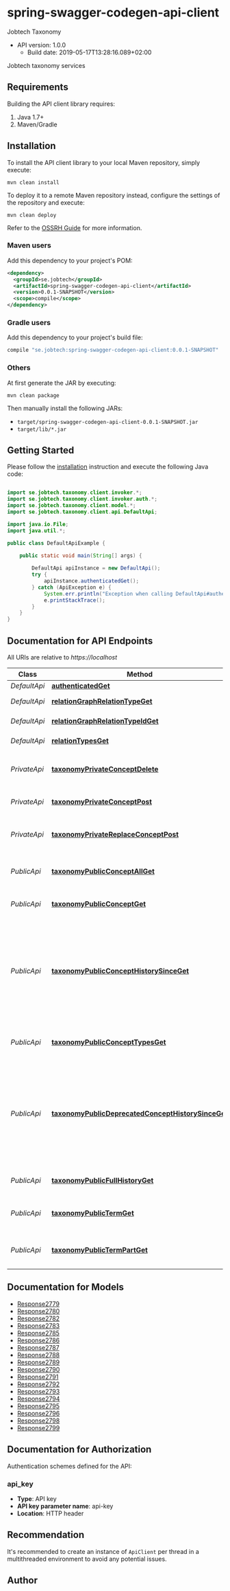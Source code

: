 # spring-swagger-codegen-api-client

Jobtech Taxonomy
- API version: 1.0.0
  - Build date: 2019-05-17T13:28:16.089+02:00

Jobtech taxonomy services


## Requirements

Building the API client library requires:
1. Java 1.7+
2. Maven/Gradle

## Installation

To install the API client library to your local Maven repository, simply execute:

```shell
mvn clean install
```

To deploy it to a remote Maven repository instead, configure the settings of the repository and execute:

```shell
mvn clean deploy
```

Refer to the [OSSRH Guide](http://central.sonatype.org/pages/ossrh-guide.html) for more information.

### Maven users

Add this dependency to your project's POM:

```xml
<dependency>
  <groupId>se.jobtech</groupId>
  <artifactId>spring-swagger-codegen-api-client</artifactId>
  <version>0.0.1-SNAPSHOT</version>
  <scope>compile</scope>
</dependency>
```

### Gradle users

Add this dependency to your project's build file:

```groovy
compile "se.jobtech:spring-swagger-codegen-api-client:0.0.1-SNAPSHOT"
```

### Others

At first generate the JAR by executing:

```shell
mvn clean package
```

Then manually install the following JARs:

* `target/spring-swagger-codegen-api-client-0.0.1-SNAPSHOT.jar`
* `target/lib/*.jar`

## Getting Started

Please follow the [installation](#installation) instruction and execute the following Java code:

```java

import se.jobtech.taxonomy.client.invoker.*;
import se.jobtech.taxonomy.client.invoker.auth.*;
import se.jobtech.taxonomy.client.model.*;
import se.jobtech.taxonomy.client.api.DefaultApi;

import java.io.File;
import java.util.*;

public class DefaultApiExample {

    public static void main(String[] args) {
        
        DefaultApi apiInstance = new DefaultApi();
        try {
            apiInstance.authenticatedGet();
        } catch (ApiException e) {
            System.err.println("Exception when calling DefaultApi#authenticatedGet");
            e.printStackTrace();
        }
    }
}

```

## Documentation for API Endpoints

All URIs are relative to *https://localhost*

Class | Method | HTTP request | Description
------------ | ------------- | ------------- | -------------
*DefaultApi* | [**authenticatedGet**](docs/DefaultApi.md#authenticatedGet) | **GET** /authenticated | 
*DefaultApi* | [**relationGraphRelationTypeGet**](docs/DefaultApi.md#relationGraphRelationTypeGet) | **GET** /relation/graph/{relation-type} | Relation graphs.
*DefaultApi* | [**relationGraphRelationTypeIdGet**](docs/DefaultApi.md#relationGraphRelationTypeIdGet) | **GET** /relation/graph/{relation-type}/{id} | Relation graphs.
*DefaultApi* | [**relationTypesGet**](docs/DefaultApi.md#relationTypesGet) | **GET** /relation/types | Relation graphs.
*PrivateApi* | [**taxonomyPrivateConceptDelete**](docs/PrivateApi.md#taxonomyPrivateConceptDelete) | **DELETE** /taxonomy/private/concept | Retract the concept with the given ID.
*PrivateApi* | [**taxonomyPrivateConceptPost**](docs/PrivateApi.md#taxonomyPrivateConceptPost) | **POST** /taxonomy/private/concept | Assert a new concept.
*PrivateApi* | [**taxonomyPrivateReplaceConceptPost**](docs/PrivateApi.md#taxonomyPrivateReplaceConceptPost) | **POST** /taxonomy/private/replace-concept | Replace old concept with a new concept.
*PublicApi* | [**taxonomyPublicConceptAllGet**](docs/PublicApi.md#taxonomyPublicConceptAllGet) | **GET** /taxonomy/public/concept/all | Read all concepts of the given type.
*PublicApi* | [**taxonomyPublicConceptGet**](docs/PublicApi.md#taxonomyPublicConceptGet) | **GET** /taxonomy/public/concept | Read a concept by ID.
*PublicApi* | [**taxonomyPublicConceptHistorySinceGet**](docs/PublicApi.md#taxonomyPublicConceptHistorySinceGet) | **GET** /taxonomy/public/concept-history-since | Show the history since the given date. Use the format yyyy-MM-dd HH:mm:ss (i.e. 2017-06-09 14:30:01).
*PublicApi* | [**taxonomyPublicConceptTypesGet**](docs/PublicApi.md#taxonomyPublicConceptTypesGet) | **GET** /taxonomy/public/concept/types | Read a list of all taxonomy types.
*PublicApi* | [**taxonomyPublicDeprecatedConceptHistorySinceGet**](docs/PublicApi.md#taxonomyPublicDeprecatedConceptHistorySinceGet) | **GET** /taxonomy/public/deprecated-concept-history-since | Show the history since the given date. Use the format yyyy-MM-dd HH:mm:ss (i.e. 2017-06-09 14:30:01).
*PublicApi* | [**taxonomyPublicFullHistoryGet**](docs/PublicApi.md#taxonomyPublicFullHistoryGet) | **GET** /taxonomy/public/full-history | Show the complete history.
*PublicApi* | [**taxonomyPublicTermGet**](docs/PublicApi.md#taxonomyPublicTermGet) | **GET** /taxonomy/public/term | Search for a term across all taxonomies.
*PublicApi* | [**taxonomyPublicTermPartGet**](docs/PublicApi.md#taxonomyPublicTermPartGet) | **GET** /taxonomy/public/term-part | get concepts by part of string


## Documentation for Models

 - [Response2779](docs/Response2779.md)
 - [Response2780](docs/Response2780.md)
 - [Response2782](docs/Response2782.md)
 - [Response2783](docs/Response2783.md)
 - [Response2785](docs/Response2785.md)
 - [Response2786](docs/Response2786.md)
 - [Response2787](docs/Response2787.md)
 - [Response2788](docs/Response2788.md)
 - [Response2789](docs/Response2789.md)
 - [Response2790](docs/Response2790.md)
 - [Response2791](docs/Response2791.md)
 - [Response2792](docs/Response2792.md)
 - [Response2793](docs/Response2793.md)
 - [Response2794](docs/Response2794.md)
 - [Response2795](docs/Response2795.md)
 - [Response2796](docs/Response2796.md)
 - [Response2798](docs/Response2798.md)
 - [Response2799](docs/Response2799.md)


## Documentation for Authorization

Authentication schemes defined for the API:
### api_key

- **Type**: API key
- **API key parameter name**: api-key
- **Location**: HTTP header


## Recommendation

It's recommended to create an instance of `ApiClient` per thread in a multithreaded environment to avoid any potential issues.

## Author




